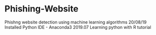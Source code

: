 # Phishing-Website
Phishng website detection using machine learning algorithms
20/08/19
Installed Python IDE - Anaconda3 2019.07
Learning python with R tutorial

